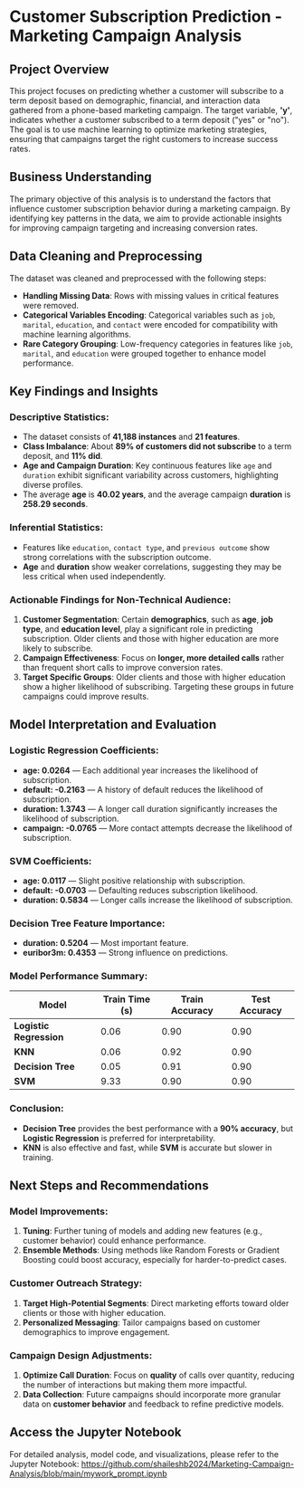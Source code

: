 # Customer Subscription Prediction - Marketing Campaign Analysis

## Project Overview

This project focuses on predicting whether a customer will subscribe to a term deposit based on demographic, financial, and interaction data gathered from a phone-based marketing campaign. The target variable, **'y'**, indicates whether a customer subscribed to a term deposit ("yes" or "no"). The goal is to use machine learning to optimize marketing strategies, ensuring that campaigns target the right customers to increase success rates.

## Business Understanding

The primary objective of this analysis is to understand the factors that influence customer subscription behavior during a marketing campaign. By identifying key patterns in the data, we aim to provide actionable insights for improving campaign targeting and increasing conversion rates.

## Data Cleaning and Preprocessing

The dataset was cleaned and preprocessed with the following steps:
- **Handling Missing Data**: Rows with missing values in critical features were removed.
- **Categorical Variables Encoding**: Categorical variables such as `job`, `marital`, `education`, and `contact` were encoded for compatibility with machine learning algorithms.
- **Rare Category Grouping**: Low-frequency categories in features like `job`, `marital`, and `education` were grouped together to enhance model performance.

## Key Findings and Insights

### Descriptive Statistics:
- The dataset consists of **41,188 instances** and **21 features**.
- **Class Imbalance**: About **89% of customers did not subscribe** to a term deposit, and **11% did**.
- **Age and Campaign Duration**: Key continuous features like `age` and `duration` exhibit significant variability across customers, highlighting diverse profiles.
- The average **age** is **40.02 years**, and the average campaign **duration** is **258.29 seconds**.

### Inferential Statistics:
- Features like `education`, `contact type`, and `previous outcome` show strong correlations with the subscription outcome.
- **Age** and **duration** show weaker correlations, suggesting they may be less critical when used independently.

### Actionable Findings for Non-Technical Audience:
1. **Customer Segmentation**: Certain **demographics**, such as **age**, **job type**, and **education level**, play a significant role in predicting subscription. Older clients and those with higher education are more likely to subscribe.
2. **Campaign Effectiveness**: Focus on **longer, more detailed calls** rather than frequent short calls to improve conversion rates.
3. **Target Specific Groups**: Older clients and those with higher education show a higher likelihood of subscribing. Targeting these groups in future campaigns could improve results.

## Model Interpretation and Evaluation

### Logistic Regression Coefficients:
- **age: 0.0264** — Each additional year increases the likelihood of subscription.
- **default: -0.2163** — A history of default reduces the likelihood of subscription.
- **duration: 1.3743** — A longer call duration significantly increases the likelihood of subscription.
- **campaign: -0.0765** — More contact attempts decrease the likelihood of subscription.

### SVM Coefficients:
- **age: 0.0117** — Slight positive relationship with subscription.
- **default: -0.0703** — Defaulting reduces subscription likelihood.
- **duration: 0.5834** — Longer calls increase the likelihood of subscription.

### Decision Tree Feature Importance:
- **duration: 0.5204** — Most important feature.
- **euribor3m: 0.4353** — Strong influence on predictions.

### Model Performance Summary:

| Model                 | Train Time (s) | Train Accuracy | Test Accuracy |
|-----------------------|----------------|----------------|---------------|
| **Logistic Regression** | 0.06           | 0.90           | 0.90          |
| **KNN**                | 0.06           | 0.92           | 0.90          |
| **Decision Tree**      | 0.05           | 0.91           | 0.90          |
| **SVM**                | 9.33           | 0.90           | 0.90          |

### Conclusion:
- **Decision Tree** provides the best performance with a **90% accuracy**, but **Logistic Regression** is preferred for interpretability.
- **KNN** is also effective and fast, while **SVM** is accurate but slower in training.

## Next Steps and Recommendations

### Model Improvements:
1. **Tuning**: Further tuning of models and adding new features (e.g., customer behavior) could enhance performance.
2. **Ensemble Methods**: Using methods like Random Forests or Gradient Boosting could boost accuracy, especially for harder-to-predict cases.

### Customer Outreach Strategy:
1. **Target High-Potential Segments**: Direct marketing efforts toward older clients or those with higher education.
2. **Personalized Messaging**: Tailor campaigns based on customer demographics to improve engagement.

### Campaign Design Adjustments:
1. **Optimize Call Duration**: Focus on **quality** of calls over quantity, reducing the number of interactions but making them more impactful.
2. **Data Collection**: Future campaigns should incorporate more granular data on **customer behavior** and feedback to refine predictive models.

## Access the Jupyter Notebook

For detailed analysis, model code, and visualizations, please refer to the Jupyter Notebook: https://github.com/shaileshb2024/Marketing-Campaign-Analysis/blob/main/mywork_prompt.ipynb



 

